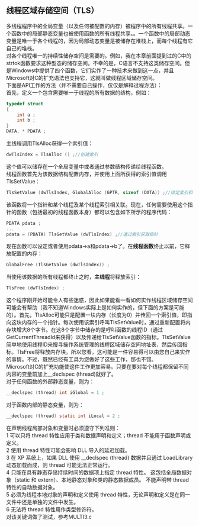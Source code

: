 ## 线程区域存储空间（TLS）
多线程程序中的全局变量（以及任何被配置的内存）被程序中的所有线程共享。一个函数中的局部静态变量也被使用函数的所有线程共享。。一个函数中的局部动态变量是唯一于各个线程的，因为局部动态变量是被储存在堆栈上，而每个线程有它自己的堆栈。    
对各个线程唯一的持续性储存空间是需要的。例如，我在本章前面提到过的C中的strtok函数要求这种型态的储存空间。不幸的是，C语言不支持这类储存空间。但是Windows中提供了四个函数，它们实作了一种技术来做到这一点，并且Microsoft对C的扩充语法也支持它，这就叫做线程区域储存空间。   
下面是API工作的方法（并不需要自己操作，仅仅是解释过程方法）：  
首先，定义一个包含需要唯一于线程的所有数据的结构，例如：   
```c
typedef struct  
{  
	int a ;   
	int b ;   
}   
DATA, * PDATA ;    
```   
主线程调用TlsAlloc获得一个索引值：   
```c   
dwTlsIndex = TlsAlloc () ;//创建索引   
```   
这个值可以储存在一个全局变量中或者通过参数结构传递给线程函数。  
线程函数首先为该数据结构配置内存，并使用上面所获得的索引值调用TlsSetValue：   
```c
TlsSetValue (dwTlsIndex, GlobalAlloc (GPTR, sizeof (DATA)) ;//绑定索引和指针   
```   
该函数将一个指针和某个线程及某个线程索引相关联。现在，任何需要使用这个指针的函数（包括最初的线程函数本身）都可以包含如下所示的程序代码：   
```c   
PDATA pdata ;   
...   
pdata = (PDATA) TlsGetValue (dwTlsIndex) ;//通过索引获取指针    
```    
现在函数可以设定或者使用pdata->a和pdata->b了。在**线程函数**终止以前，它释放配置的内存：   
```c   
GlobalFree (TlsGetValue (dwTlsIndex)) ;   
```    
当使用该数据的所有线程都终止之时，**主线程**将释放索引：   
```c
TlsFree (dwTlsIndex) ;   
```  
这个程序刚开始可能令人有些迷惑，因此如果能看一看如何实作线程区域储存空间可能会有帮助（我不知道Windows实际上是如何实作的，但下面的方案是可能的）。首先，TlsAlloc可能只是配置一块内存（长度为0）并传回一个索引值，即指向这块内存的一个指针。每次使用该索引呼叫TlsSetValue时，通过重新配置将内存块增大8个字节。在这8个字节中储存的是呼叫函数的线程ID（通过GetCurrentThreadId来获得）以及传递给TlsSetValue函数的指标。TlsSetValue简单地使用线程ID来搜寻操作系统管理的线程区域储存空间地址表，然后传回指标。TlsFree将释放内存块。所以您看，这可能是一件容易得可以由您自己来实作的事情。不过，既然已经有工具为您做好了这些工作，那也不错。   
Microsoft对C的扩充功能使这件工作更加容易。只要在要对每个线程都保留不同内容的变量前加上__declspec (thread)就好了。   
对于任何函数的外部静态变量，则为：   
```c
__declspec (thread) int iGlobal = 1 ;   
```   
对于函数内部的静态变量，则为：   
```c   
__declspec (thread) static int iLocal = 2 ;   
```   
在声明线程局部对象和变量时必须遵守下列准则：   
1 可以只将 thread 特性应用于类和数据声明和定义；thread 不能用于函数声明或定义。   
2 使用 thread 特性可能会影响 DLL 导入的延迟加载。   
3 在 XP 系统上，如果 DLL 使用 __declspec (thread) 数据并且通过 LoadLibrary 动态加载而成，则 thread 可能无法正常运行。   
4 只能在具有静态存储持续时间的数据项上指定 thread 特性。 这包括全局数据对象（static 和 extern）、本地静态对象和类的静态数据成员。 不能声明带 thread 特性的自动数据对象。   
5 必须为线程本地对象的声明和定义使用 thread 特性，无论声明和定义是在同一文件中还是单独的文件中发生。   
6 无法将 thread 特性用作类型修饰符。   
对该关键词做了测试，参考MULTI3.c